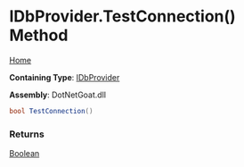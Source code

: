 # IDbProvider\.TestConnection\(\) Method

[Home](../../../../../../../README.md)

**Containing Type**: [IDbProvider](../README.md)

**Assembly**: DotNetGoat\.dll

```csharp
bool TestConnection()
```

### Returns

[Boolean](https://docs.microsoft.com/en-us/dotnet/api/system.boolean)

